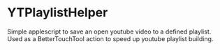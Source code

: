 # YTPlaylistHelper
Simple applescript to save an open youtube video to a defined playlist. Used as a BetterTouchTool action to speed up youtube playlist building.
